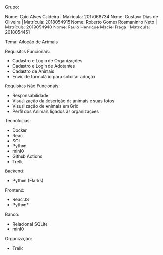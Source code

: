 Grupo:

Nome: Caio Alves Caldeira      |  Matrícula: 2017068734
Nome: Gustavo Dias de Oliveira | Matrícula: 2018054915
Nome: Roberto Gomes Rosmaninho Neto | Matrícula: 2018054940
Nome: Paulo Henrique Maciel Fraga | Matrícula: 2018054451

Tema: Adoção de Animais

Requisitos Funcionais:
* Cadastro e Login de Organizações
* Cadastro e Login de Adotantes
* Cadastro de Animais
* Envio de formulário para solicitar adoção

Requisitos Não Funcionais:
* Responsabilidade
* Visualização da descrição de animais e suas fotos
* Visualização de Animais em Grid
* Perfil dos Animais ligados às organizações

Tecnologias:
* Docker
* React
* SQL
* Python
* minIO
* Github Actions
* Trello

Backend:
* Python (Flarks)

Frontend:
* ReactJS
* Python*

Banco:
* Relacional SQLite
* minIO

Organização:
* Trello
